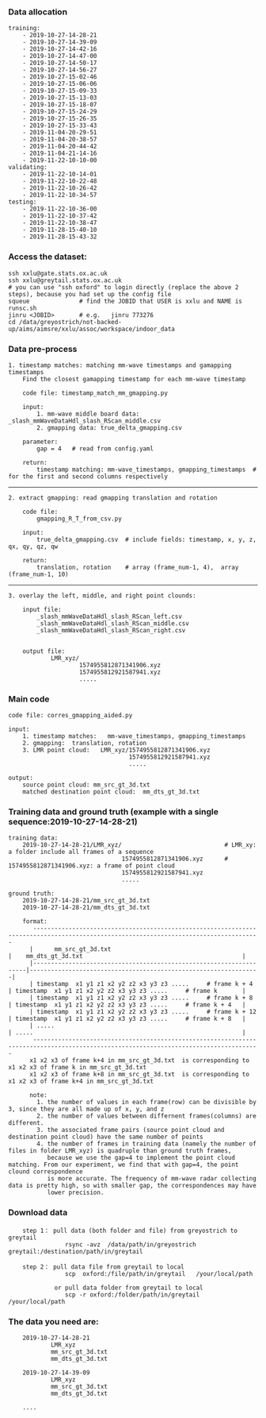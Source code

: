 ### Data allocation

    training:
        - 2019-10-27-14-28-21
        - 2019-10-27-14-39-09
        - 2019-10-27-14-42-16
        - 2019-10-27-14-47-00
        - 2019-10-27-14-50-17
        - 2019-10-27-14-56-27
        - 2019-10-27-15-02-46
        - 2019-10-27-15-06-06
        - 2019-10-27-15-09-33
        - 2019-10-27-15-13-03
        - 2019-10-27-15-18-07
        - 2019-10-27-15-24-29
        - 2019-10-27-15-26-35
        - 2019-10-27-15-33-43
        - 2019-11-04-20-29-51
        - 2019-11-04-20-38-57
        - 2019-11-04-20-44-42
        - 2019-11-04-21-14-16
        - 2019-11-22-10-10-00
    validating:
        - 2019-11-22-10-14-01
        - 2019-11-22-10-22-48
        - 2019-11-22-10-26-42
        - 2019-11-22-10-34-57
    testing:
        - 2019-11-22-10-36-00
        - 2019-11-22-10-37-42
        - 2019-11-22-10-38-47
        - 2019-11-28-15-40-10
        - 2019-11-28-15-43-32



### Access the dataset:

    ssh xxlu@gate.stats.ox.ac.uk
    ssh xxlu@greytail.stats.ox.ac.uk       
    # you can use "ssh oxford" to login directly (replace the above 2 steps), because you had set up the config file
    squeue              # find the JOBID that USER is xxlu and NAME is runsc.sh
    jinru <JOBID>       # e.g.   jinru 773276
    cd /data/greyostrich/not-backed-up/aims/aimsre/xxlu/assoc/workspace/indoor_data
    
  
    
    
### Data pre-process

    1. timestamp matches: matching mm-wave timestamps and gamapping timestamps      
        Find the closest gamapping timestamp for each mm-wave timestamp
        
        code file: timestamp_match_mm_gmapping.py
        
        input:
            1. mm-wave middle board data: _slash_mmWaveDataHdl_slash_RScan_middle.csv
            2. gmapping data: true_delta_gmapping.csv

        parameter:
            gap = 4   # read from config.yaml

        return:
            timestamp matching: mm-wave_timestamps, gmapping_timestamps  # for the first and second columns respectively

   
   -----------------------------------------------------------------------
   
    2. extract gmapping: read gmapping translation and rotation

        code file:
            gmapping_R_T_from_csv.py
            
        input:
            true_delta_gmapping.csv  # include fields: timestamp, x, y, z, qx, qy, qz, qw

        return:
            translation, rotation    # array (frame_num-1, 4),  array (frame_num-1, 10)

   -----------------------------------------------------------------------

    3. overlay the left, middle, and right point clounds:
    
        input file:
            _slash_mmWaveDataHdl_slash_RScan_left.csv        
            _slash_mmWaveDataHdl_slash_RScan_middle.csv        
            _slash_mmWaveDataHdl_slash_RScan_right.csv 


        output file:
                LMR_xyz/
                        1574955812871341906.xyz
                        1574955812921587941.xyz
                        .....

            
        
### Main code

    code file: corres_gmapping_aided.py

    input:
        1. timestamp matches:   mm-wave_timestamps, gmapping_timestamps
        2. gmapping:  translation, rotation
        3. LMR point cloud:   LMR_xyz/1574955812871341906.xyz                            
                                      1574955812921587941.xyz   
                                      .....
                       
    output:
        source point cloud: mm_src_gt_3d.txt  
        matched destination point cloud:  mm_dts_gt_3d.txt 
        
        
        
### Training data and ground truth (example with a single sequence:2019-10-27-14-28-21)

    training data:
        2019-10-27-14-28-21/LMR_xyz/                             # LMR_xy: a folder include all frames of a sequence
                                    1574955812871341906.xyz      # 1574955812871341906.xyz: a frame of point cloud
                                    1574955812921587941.xyz
                                    .....
            
    ground truth:
        2019-10-27-14-28-21/mm_src_gt_3d.txt
        2019-10-27-14-28-21/mm_dts_gt_3d.txt
        
        format:
           --------------------------------------------------------------------------------------------------------------------------------------
          |      mm_src_gt_3d.txt                                              |    mm_dts_gt_3d.txt                                             |
          |--------------------------------------------------------------------|-----------------------------------------------------------------|
          | timestamp  x1 y1 z1 x2 y2 z2 x3 y3 z3 .....     # frame k + 4      | timestamp  x1 y1 z1 x2 y2 z2 x3 y3 z3 .....     # frame k       |
          | timestamp  x1 y1 z1 x2 y2 z2 x3 y3 z3 .....     # frame k + 8      | timestamp  x1 y1 z1 x2 y2 z2 x3 y3 z3 .....     # frame k + 4   |
          | timestamp  x1 y1 z1 x2 y2 z2 x3 y3 z3 .....     # frame k + 12     | timestamp  x1 y1 z1 x2 y2 z2 x3 y3 z3 .....     # frame k + 8   | 
          | .....                                                              | .....                                                           |
           --------------------------------------------------------------------------------------------------------------------------------------
          x1 x2 x3 of frame k+4 in mm_src_gt_3d.txt  is corresponding to x1 x2 x3 of frame k in mm_src_gt_3d.txt
          x1 x2 x3 of frame k+8 in mm_src_gt_3d.txt  is corresponding to x1 x2 x3 of frame k+4 in mm_src_gt_3d.txt
          
          note: 
            1. the number of values in each frame(row) can be divisible by 3, since they are all made up of x, y, and z
            2. the number of values between differnent frames(columns) are different.
            3. the associated frame pairs (source point cloud and destination point cloud) have the same number of points
            4. the number of frames in training data (namely the number of files in folder LMR_xyz) is quadruple than ground truth frames, 
               because we use the gap=4 to implement the point cloud matching. From our experiment, we find that with gap=4, the point clound correspondence 
               is more accurate. The frequency of mm-wave radar collecting data is pretty high, so with smaller gap, the correspondences may have 
               lower precision.
            
  
        
### Download data
        step 1： pull data (both folder and file) from greyostrich to greytail  
                    rsync -avz  /data/path/in/greyostrich   greytail:/destination/path/in/greytail
         
        step 2： pull data file from greytail to local 
                    scp  oxford:/file/path/in/greytail   /your/local/path

                 or pull data folder from greytail to local 
                    scp -r oxford:/folder/path/in/greytail  /your/local/path


### The data you need are:   
        2019-10-27-14-28-21
                LMR_xyz    
                mm_src_gt_3d.txt
                mm_dts_gt_3d.txt
                
        2019-10-27-14-39-09
                LMR_xyz   
                mm_src_gt_3d.txt
                mm_dts_gt_3d.txt
                
        ....



